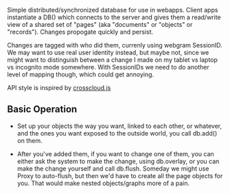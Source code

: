 
Simple distributed/synchronized database for use in webapps.  Client
apps instantiate a DB() which connects to the server and gives them a
read/write view of a shared set of "pages" (aka "documents" or
"objects" or "records").  Changes propogate quickly and persist.

Changes are tagged with who did them, currenly using webgram
SessionID.  We may want to use real user identity instead, but maybe
not, since we might want to distinguish between a change I made on my
tablet vs laptop vs incognito mode somewhere.  With SessionIDs we need
to do another level of mapping though, which could get annoying.

API style is inspired by
[crosscloud.js](https://github.com/sandhawke/crosscloud.js/blob/master/doc/planned-api.md)

## Basic Operation

* Set up your objects the way you want, linked to each other, or
whatever, and the ones you want exposed to the outside world, you call
db.add() on them.

* After you've added them, if you want to change one of them, you can
either ask the system to make the change, using db.overlay, or you can
make the change yourself and call db.flush.  Someday we might use
Proxy to auto-flush, but then we'd have to create all the page objects
for you.  That would make nested objects/graphs more of a pain.

